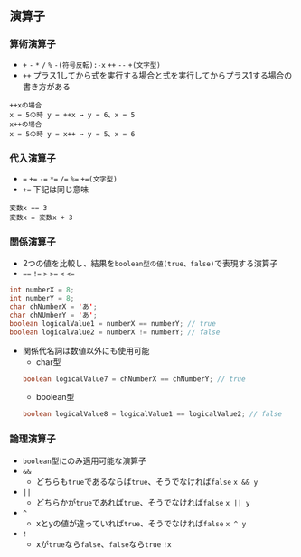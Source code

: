 ## 演算子
### 算術演算子
- `+` `-` `*` `/` `%` `-(符号反転):-x` `++` `--` `+(文字型)`
- `++` プラス1してから式を実行する場合と式を実行してからプラス1する場合の書き方がある
```
++xの場合
x = 5の時 y = ++x → y = 6、x = 5
x++の場合
x = 5の時 y = x++ → y = 5、x = 6
```
### 代入演算子
- `=` `+=` `-=` `*=` `/=` `%=` `+=(文字型)`
- `+=` 下記は同じ意味
```
変数x += 3
変数x = 変数x + 3
```
### 関係演算子
- 2つの値を比較し、結果を`boolean型の値(true、false)`で表現する演算子
- `==` `!=` `>` `>=` `<` `<=`
```java
int numberX = 8;
int numberY = 8;
char chNumberX = 'あ';
char chNUmberY = 'あ';
boolean logicalValue1 = numberX == numberY; // true
boolean logicalValue2 = numberX != numberY; // false
```
- 関係代名詞は数値以外にも使用可能
  - char型
  ```java
  boolean logicalValue7 = chNumberX == chNumberY; // true
  ```
  - boolean型
  ```java
  boolean logicalValue8 = logicalValue1 == logicalValue2; // false
  ```
### 論理演算子
- `boolean`型にのみ適用可能な演算子
- `&&`
  - どちらも`true`であるならば`true`、そうでなければ`false` `x && y`
- `||`
  - どちらかが`true`であれば`true`、そうでなければ`false` `x || y`
- `^`
  - xとyの値が違っていれば`true`、そうでなければ`false` `x ^ y`
- `!`
  - xが`true`なら`false`、`false`なら`true` `!x`

